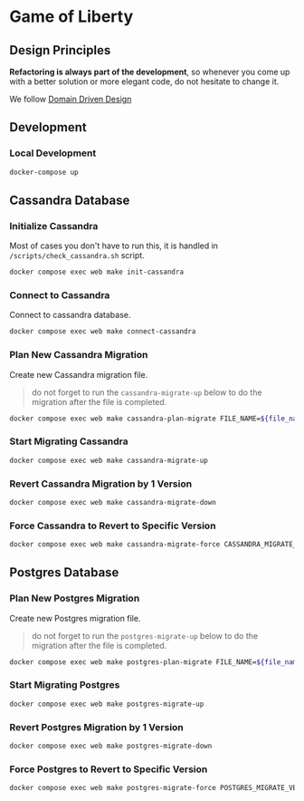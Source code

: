 # Game of Liberty

## Design Principles

**Refactoring is always part of the development**, so whenever you come up with a better solution or more elegant code, do not hesitate to change it.

We follow [Domain Driven Design](https://en.wikipedia.org/wiki/Domain-driven_design)

## Development

### Local Development

```bash
docker-compose up
```

## Cassandra Database

### Initialize Cassandra

Most of cases you don't have to run this, it is handled in `/scripts/check_cassandra.sh` script.

```bash
docker compose exec web make init-cassandra
```

### Connect to Cassandra

Connect to cassandra database.

```bash
docker compose exec web make connect-cassandra
```

### Plan New Cassandra Migration

Create new Cassandra migration file.

> do not forget to run the `cassandra-migrate-up` below to do the migration after the file is completed.

```bash
docker compose exec web make cassandra-plan-migrate FILE_NAME=${file_name_in_snake_case}
```

### Start Migrating Cassandra

```bash
docker compose exec web make cassandra-migrate-up
```

### Revert Cassandra Migration by 1 Version

```bash
docker compose exec web make cassandra-migrate-down
```

### Force Cassandra to Revert to Specific Version

```bash
docker compose exec web make cassandra-migrate-force CASSANDRA_MIGRATE_VERSION=${specifi_version}
```

## Postgres Database

### Plan New Postgres Migration

Create new Postgres migration file.

> do not forget to run the `postgres-migrate-up` below to do the migration after the file is completed.

```bash
docker compose exec web make postgres-plan-migrate FILE_NAME=${file_name_in_snake_case}
```

### Start Migrating Postgres

```bash
docker compose exec web make postgres-migrate-up
```

### Revert Postgres Migration by 1 Version

```bash
docker compose exec web make postgres-migrate-down
```

### Force Postgres to Revert to Specific Version

```bash
docker compose exec web make postgres-migrate-force POSTGRES_MIGRATE_VERSION=${specifi_version}
```
